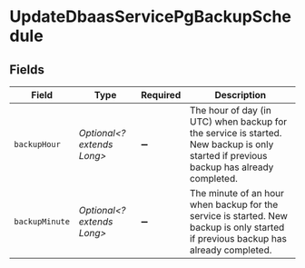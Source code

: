 # UpdateDbaasServicePgBackupSchedule


## Fields

| Field                                                                                                                                 | Type                                                                                                                                  | Required                                                                                                                              | Description                                                                                                                           |
| ------------------------------------------------------------------------------------------------------------------------------------- | ------------------------------------------------------------------------------------------------------------------------------------- | ------------------------------------------------------------------------------------------------------------------------------------- | ------------------------------------------------------------------------------------------------------------------------------------- |
| `backupHour`                                                                                                                          | *Optional<? extends Long>*                                                                                                            | :heavy_minus_sign:                                                                                                                    | The hour of day (in UTC) when backup for the service is started. New backup is only started if previous backup has already completed. |
| `backupMinute`                                                                                                                        | *Optional<? extends Long>*                                                                                                            | :heavy_minus_sign:                                                                                                                    | The minute of an hour when backup for the service is started. New backup is only started if previous backup has already completed.    |
